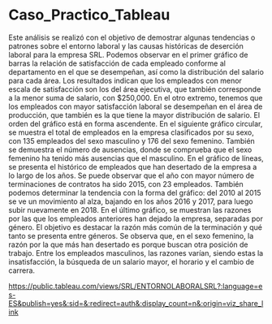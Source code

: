 # Caso_Practico_Tableau
Este análisis se realizó con el objetivo de demostrar algunas tendencias o patrones sobre el entorno laboral y las causas históricas de deserción laboral para la empresa SRL. Podemos observar en el primer gráfico de barras la relación de satisfacción de cada empleado conforme al departamento en el que se desempeñan, así como la distribución del salario para cada área. Los resultados indican que los empleados con menor escala de satisfacción son los del área ejecutiva, que también corresponde a la menor suma de salario, con $250,000. En el otro extremo, tenemos que los empleados con mayor satisfacción laboral se desempeñan en el área de producción, que también es la que tiene la mayor distribución de salario. El orden del gráfico está en forma ascendente.
En el siguiente gráfico circular, se muestra el total de empleados en la empresa clasificados por su sexo, con 135 empleados del sexo masculino y 176 del sexo femenino. También se demuestra el número de ausencias, donde se comprueba que el sexo femenino ha tenido más ausencias que el masculino.
En el gráfico de líneas, se presenta el histórico de empleados que han desertado de la empresa a lo largo de los años. Se puede observar que el año con mayor número de terminaciones de contratos ha sido 2015, con 23 empleados. También podemos determinar la tendencia con la forma del gráfico: del 2010 al 2015 se ve un movimiento al alza, bajando en los años 2016 y 2017, para luego subir nuevamente en 2018.
En el último gráfico, se muestran las razones por las que los empleados anteriores han dejado la empresa, separadas por género. El objetivo es destacar la razón más común de la terminación y qué tanto se presenta entre géneros. Se observa que, en el sexo femenino, la razón por la que más han desertado es porque buscan otra posición de trabajo. Entre los empleados masculinos, las razones varían, siendo estas la insatisfacción, la búsqueda de un salario mayor, el horario y el cambio de carrera.

https://public.tableau.com/views/SRL/ENTORNOLABORALSRL?:language=es-ES&publish=yes&:sid=&:redirect=auth&:display_count=n&:origin=viz_share_link
